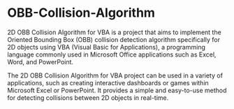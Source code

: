 # OBB-Collision-Algorithm
2D OBB Collision Algorithm for VBA is a project that aims to implement the Oriented Bounding Box (OBB) collision detection algorithm specifically for 2D objects using VBA (Visual Basic for Applications), a programming language commonly used in Microsoft Office applications such as Excel, Word, and PowerPoint.

The 2D OBB Collision Algorithm for VBA project can be used in a variety of applications, such as creating interactive dashboards or games within Microsoft Excel or PowerPoint. It provides a simple and easy-to-use method for detecting collisions between 2D objects in real-time.
